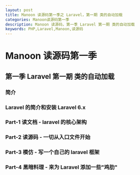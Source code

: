 ```yaml
---
layout: post
title: Manoon 读源码第一季之 Laravel，第一期 类的自动加载
categories: Manoon读源码第一季
description: Manoon 读源码，第一季 Laravel 第一期 类的自动加载
keywords: PHP,Laravel,Manoon,读源码
---
```


# Manoon 读源码第一季

## 第一季 Laravel 第一期 类的自动加载

### 简介

### Laravel 的简介和安装 Laravel 6.x

### Part-1 读文档 - laravel 的核心架构

### Part-2 读源码 - 一切从入口文件开始

### Part-3 模仿 - 写一个自己的 laravel 框架

### Part-4 黑暗料理 - 来为 Laravel 添加一些"鸡肋"

